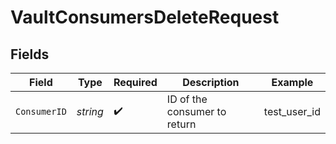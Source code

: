 # VaultConsumersDeleteRequest


## Fields

| Field                        | Type                         | Required                     | Description                  | Example                      |
| ---------------------------- | ---------------------------- | ---------------------------- | ---------------------------- | ---------------------------- |
| `ConsumerID`                 | *string*                     | :heavy_check_mark:           | ID of the consumer to return | test_user_id                 |